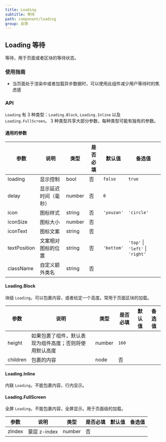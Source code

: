 ```yaml
---
title: Loading
subtitle: 等待
path: component/loading
group: 反馈
---
```


## Loading 等待

等待，用于页面或者区块的等待状态。

### 使用指南

- 当页面处于渲染中或者加载异步数据时，可以使用此组件减少用户等待时的焦虑感

### API

`Loading` 有 3 种类型：`Loading.Block`, `Loading.Inline` 以及 `Loading.FullScreen`。
3 种类型共享大部分参数，每种类型可能有独有的参数。

#### 通用的参数

| 参数         | 说明                 | 类型   | 是否必填 | 默认值     | 备选值                           |
| ------------ | -------------------- | ------ | -------- | ---------- | -------------------------------- |
| loading      | 显示控制             | bool   | 否       | `false`    | `true`                           |
| delay        | 显示延迟时间（毫秒） | number | 否       | `0`        |                                  |
| icon         | 图标样式             | string | 否       | `'youzan'` | `'circle'`                       |
| iconSize     | 图标大小             | number | 否       |            |                                  |
| iconText     | 图标文案             | string | 否       |            |                                  |
| textPosition | 文案相对图标的位置   | string | 否       | `'bottom'` | `'top'` \| `'left'` \| `'right'` |
| className    | 自定义额外类名       | string | 否       |            |                                  |

#### Loading.Block

块级 `Loading`，可以包裹内容，或者给定一个高度。常用于页面区块的加载。

| 参数     | 说明                                                   | 类型   | 是否必填 | 默认值 | 备选值 |
| -------- | ------------------------------------------------------ | ------ | -------- | ------ | ------ |
| height   | 如果包裹了组件，默认表现为组件高度；否则将使用默认高度 | number | `160`    |        |        |
| children | 包裹的内容                                             | node   | 否       |        |        |

#### Loading.Inline

内联 `Loading`，不能包裹内容，行内显示。

#### Loading.FullScreen

全屏 `Loading`，不能包裹内容，全屏显示。用于页面级的加载。

| 参数   | 说明         | 类型   | 是否必填 | 默认值 | 备选值 |
| ------ | ------------ | ------ | -------- | ------ | ------ |
| zIndex | 蒙层 z-index | number | 否       |        |        |
